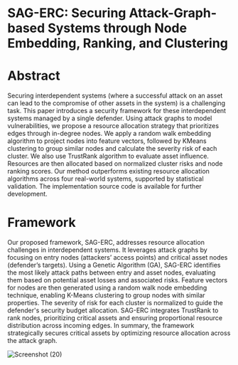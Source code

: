 # SAG-ERC: Securing Attack-Graph-based Systems through Node Embedding, Ranking, and Clustering

# Abstract
Securing interdependent systems (where a successful attack on an asset can lead to the compromise of other assets in the system) is a challenging task.
This paper introduces a security framework for these interdependent systems managed by a single defender. Using attack graphs to model vulnerabilities, we propose a resource allocation strategy that prioritizes edges through in-degree nodes. We apply a random walk embedding algorithm to project nodes into feature vectors, followed by KMeans clustering to group similar nodes and calculate the severity risk of each cluster. We also use TrustRank algorithm to evaluate asset influence. Resources are then allocated based on normalized cluster risks and node ranking scores. Our method outperforms existing resource allocation algorithms across four real-world systems, supported by statistical validation. The implementation source code is available for further development.

# Framework
Our proposed framework, SAG-ERC, addresses resource allocation challenges in interdependent systems. It leverages attack graphs by focusing on entry nodes (attackers’ access points) and critical asset nodes (defender’s targets). Using a Genetic Algorithm (GA), SAG-ERC identifies the most likely attack paths between entry and asset nodes, evaluating them based on potential asset losses and associated risks. Feature vectors for nodes are then generated using a random walk node embedding technique, enabling K-Means clustering to group nodes with similar properties. The severity of risk for each cluster is normalized to guide the defender's security budget allocation. SAG-ERC integrates TrustRank to rank nodes, prioritizing critical assets and ensuring proportional resource distribution across incoming edges. In summary, the framework strategically secures critical assets by optimizing resource allocation across the attack graph.

![Screenshot (20)](https://github.com/user-attachments/assets/809026b8-e47c-4185-8f9d-2347748ac9ce)



